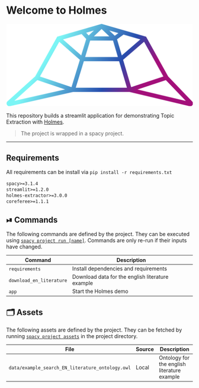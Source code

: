 # Welcome to Holmes

![](data/img/lunar.PNG)

This repository builds a streamlit application for demonstrating Topic Extraction with [Holmes](https://github.com/msg-systems/holmes-extractor). 

> The project is wrapped in a spacy project.

---

## Requirements

All requirements can be install via
`pip install -r requirements.txt`

```
spacy>=3.1.4
streamlit>=1.2.0
holmes-extractor>=3.0.0
coreferee>=1.1.1
```


## ⏯ Commands

The following commands are defined by the project. They
can be executed using [`spacy project run [name]`](https://spacy.io/api/cli#project-run).
Commands are only re-run if their inputs have changed.

| Command | Description |
| --- | --- |
| `requirements` | Install dependencies and requirements |
| `download_en_literature` | Download data for the english literature example |
| `app` | Start the Holmes demo |

## 🗂 Assets

The following assets are defined by the project. They can
be fetched by running [`spacy project assets`](https://spacy.io/api/cli#project-assets)
in the project directory.

| File | Source | Description |
| --- | --- | --- |
| `data/example_search_EN_literature_ontology.owl` | Local | Ontology for the english literature example |
